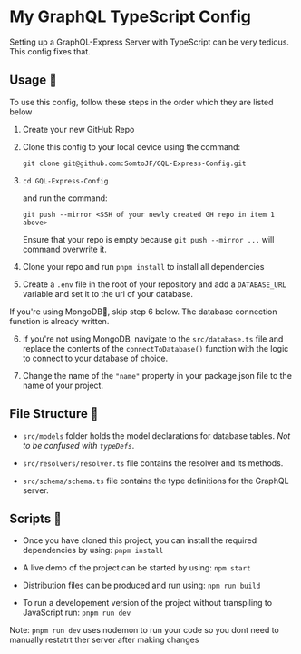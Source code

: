 # My GraphQL TypeScript Config

Setting up a GraphQL-Express Server with TypeScript can be very tedious. This config fixes that.

## Usage 🔌

To use this config, follow these steps in the order which they are listed below

1. Create your new GitHub Repo
2. Clone this config to your local device using the command:

   `git clone git@github.com:SomtoJF/GQL-Express-Config.git`

3. `cd GQL-Express-Config`

   and run the command:

   `git push --mirror <SSH of your newly created GH repo in item 1 above>`

   Ensure that your repo is empty because `git push --mirror ...` will command overwrite it.

4. Clone your repo and run `pnpm install` to install all dependencies

5. Create a `.env` file in the root of your repository and add a `DATABASE_URL` variable and set it to the url of your database.

If you're using MongoDB🍃, skip step 6 below. The database connection function is already written.

6. If you're not using MongoDB, navigate to the `src/database.ts` file and replace the contents of the `connectToDatabase()` function with the logic to connect to your database of choice.

7. Change the name of the `"name"` property in your package.json file to the name of your project.

## File Structure 📁

- `src/models` folder holds the model declarations for database tables. _Not to be confused with `typeDefs`_.

- `src/resolvers/resolver.ts` file contains the resolver and its methods.

- `src/schema/schema.ts` file contains the type definitions for the GraphQL server.

## Scripts 📜

- Once you have cloned this project, you can install the required dependencies by using: `pnpm install`
- A live demo of the project can be started by using: `npm start`

- Distribution files can be produced and run using: `npm run build`

- To run a developement version of the project without transpiling to JavaScript run: `pnpm run dev`

Note: `pnpm run dev` uses nodemon to run your code so you dont need to manually restatrt ther server after making changes
